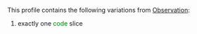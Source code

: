 This profile contains the following variations from [Observation](http://hl7.org/fhir/STU3/bodyweight):

1. exactly one <span style='color:green'>code</span> 
    slice
